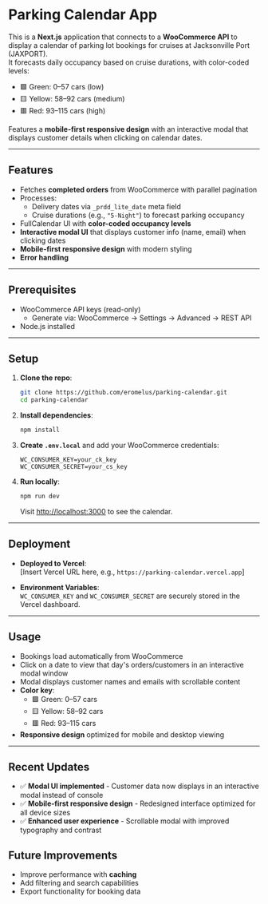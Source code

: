 # Parking Calendar App

This is a **Next.js** application that connects to a **WooCommerce API** to display a calendar of parking lot bookings for cruises at Jacksonville Port (JAXPORT).  
It forecasts daily occupancy based on cruise durations, with color-coded levels:

- 🟩 Green: 0–57 cars (low)
- 🟨 Yellow: 58–92 cars (medium)
- 🟥 Red: 93–115 cars (high)

Features a **mobile-first responsive design** with an interactive modal that displays customer details when clicking on calendar dates.  

---

## Features

- Fetches **completed orders** from WooCommerce with parallel pagination
- Processes:
  - Delivery dates via `_prdd_lite_date` meta field
  - Cruise durations (e.g., `"5-Night"`) to forecast parking occupancy
- FullCalendar UI with **color-coded occupancy levels**
- **Interactive modal UI** that displays customer info (name, email) when clicking dates
- **Mobile-first responsive design** with modern styling
- **Error handling** 

---

## Prerequisites

- WooCommerce API keys (read-only)
  - Generate via: WooCommerce → Settings → Advanced → REST API
- Node.js installed

---

## Setup

1. **Clone the repo**:

    ```bash
    git clone https://github.com/eromelus/parking-calendar.git
    cd parking-calendar
    ```

2. **Install dependencies**:

    ```bash
    npm install
    ```

3. **Create `.env.local`** and add your WooCommerce credentials:

    ```env
    WC_CONSUMER_KEY=your_ck_key
    WC_CONSUMER_SECRET=your_cs_key
    ```

4. **Run locally**:

    ```bash
    npm run dev
    ```

    Visit [http://localhost:3000](http://localhost:3000) to see the calendar.

---

## Deployment

- **Deployed to Vercel**:  
  [Insert Vercel URL here, e.g., `https://parking-calendar.vercel.app`]

- **Environment Variables**:  
  `WC_CONSUMER_KEY` and `WC_CONSUMER_SECRET` are securely stored in the Vercel dashboard.

---

## Usage

- Bookings load automatically from WooCommerce
- Click on a date to view that day's orders/customers in an interactive modal window
- Modal displays customer names and emails with scrollable content
- **Color key**:
  - 🟩 Green: 0–57 cars
  - 🟨 Yellow: 58–92 cars
  - 🟥 Red: 93–115 cars
- **Responsive design** optimized for mobile and desktop viewing

---

## Recent Updates

- ✅ **Modal UI implemented** - Customer data now displays in an interactive modal instead of console
- ✅ **Mobile-first responsive design** - Redesigned interface optimized for all device sizes
- ✅ **Enhanced user experience** - Scrollable modal with improved typography and contrast

## Future Improvements

- Improve performance with **caching**
- Add filtering and search capabilities
- Export functionality for booking data
